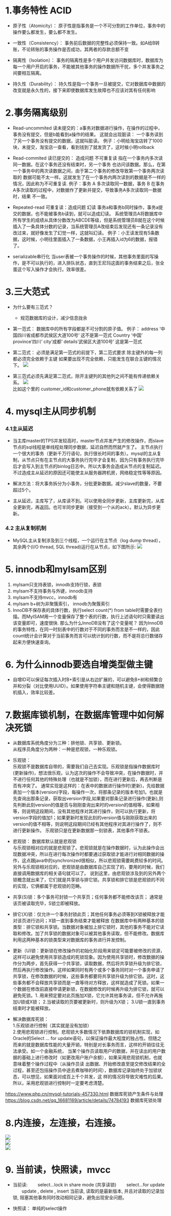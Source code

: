# 1.事务特性 ACID
- 原子性（Atomicity）：
原子性是指事务是一个不可分割的工作单位，事务中的操作要么都发生，要么都不发生。

- 一致性（Consistency）：
事务前后数据的完整性必须保持一致。如A给B转账，不论转账的事务操作是否成功，其两者的存款总额不变

- 隔离性（Isolation）：
事务的隔离性是多个用户并发访问数据库时，数据库为每一个用户开启的事务，不能被其他事务的操作数据所干扰，多个并发事务之间要相互隔离。

- 持久性（Durability）：
持久性是指一个事务一旦被提交，它对数据库中数据的改变就是永久性的，接下来即使数据库发生故障也不应该对其有任何影响

# 2.事务隔离级别
- Read-uncommited 读未提交的：a事务对数据进行操作，在操作的过程中，事务没有提交，但是b能看到a操作的结果。
这就会出现脏读： 一个事务读到了另一个事务没有提交的数据，这就叫脏读。
例子：小明给淘宝店转了1000块，未提交，淘宝店一查看，看到钱到了就发货了，这时候小明rollback

- Read-commited 读已提交的： 造成问题 不可重复读
指在一个事务内多次读同一数据。在这个事务还没有结束时，另一个事务
也访问该数据。那么，在第一个事务中的两次读数据之间，由于第二个事务的修改导致第一个事务两次读取的
数据可能不太一样。这就发生了在一个事务内两次读到的数据是不一样的情况，因此称为不可重复读.
例子：事务 A 多次读取同一数据，事务 B 在事务A多次读取的过程中，对数据作了更新并提交，导致事务A多次读取同一数据时，结果 不一致。

- Repeated-read 可重复读：造成问题 幻读
事务a和事务b同时操作，事务a提交的数据，也不能被事务b读到，就可以造成幻读。
系统管理员A将数据库中所有学生的成绩从具体分数改为ABCDE等级，但是系统管理员B就在这个时候插入了一条具体分数的记录，当系统管理员A改结束后发现还有一条记录没有改过来，就好像发生了幻觉一样，这就叫幻读。
例子：小王读发现有5条数据，这时候，小明往里面插入了一条数据，小王再插入id为6的数据，报错了。

- serializable串行化
当user表被一个事务操作的时候，其他事务里面的写操作，是不可以执行的，进入排队状态，直到王尼玛这面的事务结束之后，张全蛋这个写入操作才会执行。效率很差。

# 3.三大范式
- 为什么要有三范式？
    - 规范数据库的设计，减少信息拢余
- 第一范式： 数据库中的所有字段都是不可分割的原子值。
例子： address ‘中国四川省成都市武侯区大道100号‘ 这不是第一范式
       Country ‘中国’ province’四川’ city’成都‘ details’武侯区大道100号’ 这是第一范式

- 第二范式： 必须是满足第一范式的前提下，第二范式要求 除主键外的每一列都必须完全依赖于主键
如果要出现不完全依赖，只能发生在联合主键的情况下。
![](figure/dierfanshi.png)

- 第三范式必须先满足第二范式，除开主键列的其他列之间不能有传递依赖关系。
![](figure/disanfanshi.png)  
比如这个里的 customer_id和customer_phone就有依赖关系了
![](figure/disanfanshi2.png)  

# 4. mysql主从同步机制

### 4.1主从延迟
- 当主库master的TPS并发较高时，master节点并发产生的修改操作，而slave节点的sql线程是单线程处理同步数据，延迟自然而然就产生了。
主节点执行一个很大的事务（更新千万行语句，执行很长时间的事务）。mysql的主从复制，从节点只有在主节点的大事务执行完毕才会复制，因为只有事务执行完毕后才会写入到主节点的binlog日志中。所以大事务会造成从节点的复制延迟。
不过造成主从延迟的原因还可能使主从服务器跨机房，网络稳定性等等原因。

- 解决方法：将大事务拆分为小事务，分批更新数据。减少slave的数量，不要超过5个。

- 主从延迟，主库写了，从库读不到。可以使用全同步更新，主库更新完，从库全更新完，再返回。也可半同步更新（接受到一个从的ack）。默认为异步更新。
### 4.2 主从复制机制
- MySQL主从复制涉及到三个线程，一个运行在主节点（log dump thread），其余两个(I/O thread, SQL thread)运行在从节点，如下图所示:
![](figure/mysqlmasterslave.jpg)  

# 5. innodb和mylsam区别
1. mylsam只支持表锁，innodb支持行锁，表锁
2. mylsam不支持事务与外键，innodb支持
3. mylsam不支持mvcc，innodb有
4. mylsam b+树为非聚簇索引， innodb为聚簇索引
5. InnoDB不保存表的具体行数，执行select count(*) from table时需要全表扫描。而MyISAM用一个变量保存了整个表的行数，执行上述语句时只需要读出该变量即可，速度很快.
那么为什么InnoDB没有了这个变量呢？
因为InnoDB的事务特性，在同一时刻表中的行数对于不同的事务而言是不一样的，因此count统计会计算对于当前事务而言可以统计到的行数，而不是将总行数储存起来方便快速查询。

# 6. 为什么innodb要选自增类型做主键
- 自增ID可以保证每次插入时B+索引是从右边扩展的，可以避免B+树和频繁合并和分裂（对比使用UUID）。如果使用字符串主键和随机主键，会使得数据随机插入，效率比较差。


# 7.数据库锁机制，在数据库管理中如何解决死锁
- 从数据库系统角度分为三种：排他锁、共享锁、更新锁。  
从程序员角度分为两种：一种是悲观锁，一种乐观锁。  

- 乐观锁：  
乐观锁不是数据库自带的，需要我们自己去实现。乐观锁是指操作数据库时(更新操作)，想法很乐观，认为这次的操作不会导致冲突，在操作数据时，并不进行任何其他的特殊处理（也就是不加锁），而在进行更新后，再去判断是否有冲突了。
通常实现是这样的：在表中的数据进行操作时(更新)，先给数据表加一个版本(version)字段，每操作一次，将那条记录的版本号加1。也就是先查询出那条记录，获取出version字段,如果要对那条记录进行操作(更新),则先判断此刻version的值是否与刚刚查询出来时的version的值相等，如果相等，则说明这段期间，没有其他程序对其进行操作，则可以执行更新，将version字段的值加1；如果更新时发现此刻的version值与刚刚获取出来的version的值不相等，则说明这段期间已经有其他程序对其进行操作了，则不进行更新操作。
乐观锁只是在更新数据那一刻锁表，其他事件不锁表。

- 悲观锁：  数据库默认就是悲观锁  
与乐观锁相对应的就是悲观锁了。悲观锁就是在操作数据时，认为此操作会出现数据冲突，所以在进行每次操作时都要通过获取锁才能进行对相同数据的操作，这点跟java中的synchronized很相似，所以悲观锁需要耗费较多的时间。另外与乐观锁相对应的，悲观锁是由数据库自己实现了的，要用的时候，我们直接调用数据库的相关语句就可以了。
说到这里，由悲观锁涉及到的另外两个锁概念就出来了，它们就是共享锁与排它锁。共享锁和排它锁是悲观锁的不同的实现，它俩都属于悲观锁的范畴。

- 共享(S)锁：多个事务可封锁一个共享页；任何事务都不能修改该页； 通常是该页被读取完毕，S锁立即被释放。  

- 排它(X)锁：仅允许一个事务封锁此页；其他任何事务必须等到X锁被释放才能对该页进行访问；X锁一直到事务结束才能被释放
在数据库中有两种基本的锁类型：排它锁和共享锁。当数据对象被加上排它锁时，其他的事务不能对它读取和修改。加了共享锁的数据对象可以被其他事务读取，但不能修改。数据库利用这两种基本的锁类型来对数据库的事务进行并发控制。  

- 更新（U)锁：更新锁在修改操作的初始化阶段用来锁定可能要被修改的资源，这样可以避免使用共享锁造成的死锁现象。因为使用共享锁时，修改数据的操作分为两步，首先获得一个共享锁，读取数据，然后将共享锁升级为排它锁，然后再执行修改操作。这样如果同时有两个或多个事务同时对一个事务申请了共享锁，在修改数据的时候，这些事务都要将共享锁升级为排它锁。这时，这些事务都不会释放共享锁而是一直等待对方释放，这样就造成了死锁。如果一个数据在修改前直接申请更新锁，在数据修改的时候再升级为排它锁，就可以避免死锁。1. 用来预定要对此页施加X锁，它允许其他事务读，但不允许再施加U锁或X锁；
2.当被读取的页要被更新时，则升级为X锁；
3.U锁一直到事务结束时才能被释放。

- 解决数据库死锁：  
1.乐观锁进行控制（其实就是没有加锁）  
2.使用悲观锁进行控制。悲观锁大多数情况下依靠数据库的锁机制实现，如Oracle的Select … for update语句，以保证操作最大程度的独占性。但随之而来的就是数据库性能的大量开销，特别是对长事务而言，这样的开销往往无法承受。如一个金融系统， 当某个操作员读取用户的数据，并在读出的用户数据的基础上进行修改时（如更改用户账户余额），如果采用悲观锁机制，也就意味着整个操作过程中（从操作员读 出数据、开始修改直至提交修改结果的全过程，甚至还包括操作员中途去煮咖啡的时间），数据库记录始终处于加锁状态，可以想见，如果面对成百上千个并发，这 样的情况将导致灾难性的后果。所以，采用悲观锁进行控制时一定要考虑清楚。

https://www.php.cn/mysql-tutorials-457330.html 数据库死锁产生条件与处理
https://blog.csdn.net/qq_16681169/article/details/74784193 数据库死锁处理

# 8.内连接，左连接，右连接。
![](figure/neijoin.png)  
![](figure/leftjoin.png)  
![](figure/rightjoin.png)  

# 9. 当前读，快照读，mvcc
- 当前读:
　　select...lock in share mode (共享读锁)
　　select...for update
　　update , delete , insert
当前读, 读取的是最新版本, 并且对读取的记录加锁, 阻塞其他事务同时改动相同记录，避免出现安全问题。

- 快照读： 单纯的select操作